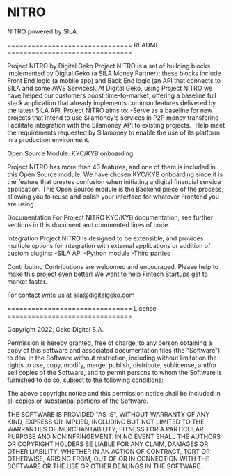 # NITRO
NITRO powered by SILA

=============================== README ===============================

Project NITRO by Digital Geko
Project NITRO is a set of building blocks implemented by Digital Geko (a SILA Money Partner); these blocks include Front End logic (a mobile app) and Back End logic (an API that connects to SILA and some AWS Services).  At Digital Geko, using Project NITRO we have helped our customers boost time-to-market, offering a baseline full stack application that already implements common features delivered by the latest SILA API.
Project NITRO aims to:
-Serve as a baseline for new projects that intend to use Silamoney's services in P2P money transfering
-Facilitate integration with the Silamoney API to existing projects.
-Help meet the requirements requested by Silamoney to enable the use of its platform in a production environment.

Open Source Module: KYC/KYB onboarding

Project NITRO has more than 40 features, and one of them is included in this Open Source module.  We have chosen KYC/KYB onboarding since it is the feature that creates confusion when initiating a digital financial service application.   This Open Source module is the Backend piece of the process, allowing you to reuse and polish your interface for whatever Frontend you are using. 


Documentation
For Project NITRO KYC/KYB documentation, see further sections in this document and commented lines of code. 

Integration
Project NITRO is designed to be extensible, and provides multiple options for integration with external applications or addition of custom plugins:
-SILA API
-Python module
-Third parties


Contributing
Contributions are welcomed and encouraged. Please help to make this project even better!   We want to help Fintech Startups get to market faster.

For contact write us at sila@digitalgeko.com 

=============================== License ===============================

Copyright 2022, Geko Digital S.A.

Permission is hereby granted, free of charge, to any person obtaining a copy of this software and associated documentation files (the "Software"), to deal in the Software without restriction, including without limitation the rights to use, copy, modify, merge, publish, distribute, sublicense, and/or sell copies of the Software, and to permit persons to whom the Software is furnished to do so, subject to the following conditions:

The above copyright notice and this permission notice shall be included in all copies or substantial portions of the Software.

THE SOFTWARE IS PROVIDED "AS IS", WITHOUT WARRANTY OF ANY KIND, EXPRESS OR IMPLIED, INCLUDING BUT NOT LIMITED TO THE WARRANTIES OF MERCHANTABILITY, FITNESS FOR A PARTICULAR PURPOSE AND NONINFRINGEMENT. IN NO EVENT SHALL THE AUTHORS OR COPYRIGHT HOLDERS BE LIABLE FOR ANY CLAIM, DAMAGES OR OTHER LIABILITY, WHETHER IN AN ACTION OF CONTRACT, TORT OR OTHERWISE, ARISING FROM, OUT OF OR IN CONNECTION WITH THE SOFTWARE OR THE USE OR OTHER DEALINGS IN THE SOFTWARE.
